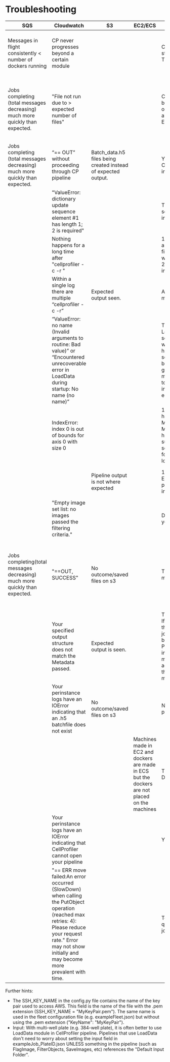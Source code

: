 # Troubleshooting

| SQS  | Cloudwatch   |  S3 | EC2/ECS  | Problem  | Solution |
|---|---|---|---|---|---|
|  Messages in flight consistently < number of dockers running |   CP never progresses beyond a certain module|   |   | CP is stalling indefinitely on a step without throwing an error. This means there is a bug in CP.  | The module that is stalling is the one after the last module that got logged. Check the Issues in the CP Github repo for reports of problems with a certain module. If you don’t see a report, make one. Use different settings within the module to avoid the bug or use a different version of DCP with the bug fixed.  |
| Jobs completing (total messages decreasing) much more quickly than expected.  |  "File not run due to > expected number of files"|   |   |  CHECK_IF_DONE_BOOL is being triggered because the output folder for your job already has >= EXPECTED_NUMBER_OF_FILES. |  If you want to overwrite previous runs, in your config, change CHECK_IF_DONE_BOOL to TRUE. If using the CHECK_IF_DONE_BOOL option to avoid reprocessing old jobs, make sure to account for any files that may already exist in the output folder. i.e. if your pipeline creates 5 files, but there are already 6 files in your output folder, make sure to set the EXPECTED_NUMBER_FILES to 11 (6+5), not 5.|
| Jobs completing (total messages decreasing) much more quickly than expected.  |  “== OUT” without proceeding through CP pipeline | Batch_data.h5 files being created instead of expected output.  |   |  Your pipeline has the CreateBatchFiles module included. | Uncheck the CreateBatchFiles module in your pipeline. |
|   | "ValueError: dictionary update sequence element #1 has length 1; 2 is required"  |   |   |  The syntax in the groups section of your job file is incorrect. |  If you are grouping based on multiple variables, make sure there are no spaces between them in your listing in your job file. e.g. "Metadata_Plate=Plate1,Metadata_Well=A01" is correct, "Metadata_Plate=Plate1, Metadata_Well=A01" is incorrect. |
|   |  Nothing happens for a long time after "cellprofiler -c -r "|   |   | 1) Your input directory is set to a folder with a large number of files and CP is trying to read the whole directory before running. 2) You are loading very large images.  |  1) In your job file, change the input to a smaller folder. 2) Consider downscaling your images before running them in CP. Or just be more patient.|
|   |  Within a single log there are multiple “cellprofiler -c -r”  |  Expected output seen. |   | A single job is being processed multiple times.  |  SQS_MESSAGE_VISIBILITY is set too short. See https://github.com/CellProfiler/Distributed-CellProfiler/wiki/SQS-QUEUE-INFORMATION for more information. |
|   | “ValueError: no name (Invalid arguments to routine: Bad value)” or “Encountered unrecoverable error in LoadData during startup: No name (no name)”  |   |   | There is a problem with your LoadData.csv. This is usually seen when CSVs are created with a script; accidentally having an extra comma somewhere (looks like ",,") will be invisible in Excel but generate the CP error. If you made your CSVs with pandas to_csv option, you must pass index=False or you will get this error.  |  Find the “,,” in your CSV and remove it. If you made your CSVs with pandas dataframe’s to_csv function, check to make sure you used the index=False parameter. |
|   |  IndexError: index 0 is out of bounds for axis 0 with size 0|   |   | 1) Metadata values of 0 OR that have leading zeros (ie Metadata_Site=04, rather than Metadata_Site=4) are not handled well by CP. 2) The submitted jobs don’t make sense to CP. 3) DCP is looking for your images in the wrong location. | 1) Change your LoadData.csv so that there are no Metadata values of 0 or with 0 padding. 2) Change your job file so that your jobs match your pipeline’s expected input. 3) If using LoadData, make sure the file paths are correct in your LoadData.csv and the "Base image location" is set correctly in the LoadData module. If using BatchFiles, make sure your BatchFile paths are correct. |
|   |   |  Pipeline output is not where expected |   |  1) There is a mistake in your ExportToSpreadsheet in your pipeline. 2) There is a mistake in your job file.  |  1) Check that your Output File Location is as expected. Default Output Folder is typical. Default Output Folder sub-folder can cause outputs to be nested in an unusual manner. 2) Check the output path in your job file. |
|   |  "Empty image set list: no images passed the filtering criteria." |   |   |DCP doesn’t know how to load your image set.|  If you are using a .cppipe and LoadData.csv,  make sure that your pipeline includes the LoadData module. |
|  Jobs completing(total messages decreasing)  much more quickly than expected. |"==OUT, SUCCESS"| No outcome/saved files on s3 |   |  There is a mismatch in your metadata somewhere. |Check the Metadata_ columns in your LoadData.csv for typos or a mismatch with your jobs file. The most common sources of mismatch are case and zero padding (e.g. A01 vs a01 vs A1). Check for these mismatches and edit the job file accordingly. If you use pe2loaddata to create your csvs and the plate was imaged multiple times, pay particular attention to the Metadata_Plate column as numbering reflecting this will be automatically passed into the Load_data.csv |
|   | Your specified output structure does not match the Metadata passed.  |Expected output is seen.|   | This is not necessarily an error. If the input grouping is different than the output grouping (e.g. jobs are run by Plate-Well-Site but are all output to a single Plate folder) then this will print in the Cloudwatch log that matches the input structure but actual job progress will print in the Cloudwatch log that matches the output structure.  |   |
|   | Your perinstance logs have an IOError indicating that an .h5 batchfile does not exist  | No outcome/saved files on s3  |   |  No batchfiles exist for your project. | Either you need to create the batch files and make sure that they are in the appropriate directory OR re-start and use MakeAnalysisJobs() instead of MakeAnalysisJobs(mode=‘batch’) in run_batch_general.py  |
|   |   |   | Machines made in EC2 and dockers are made in ECS but the dockers are not placed on the machines  |  There is a mismatch in your DCP config file. |  Confirm that the MEMORY matches the MACHINE_TYPE  set in your config. |
|   | Your perinstance logs have an IOError indicating that CellProfiler cannot open your pipeline  |   |   | You have a corrupted pipeline.  | Check if you can open your pipeline locally. It may have been corrupted on upload or it may have an error within the pipeline itself.  |
|   |"== ERR move failed:An error occurred (SlowDown) when calling the PutObject operation (reached max retries: 4): Please reduce your request rate." Error may not show initially and may become more prevalent with time. |   |   | Too many jobs are finishing too quickly creating a backlog of jobs waiting to upload to S3. | You can 1) check out fewer machines at a time, 2) check out smaller machines and run fewer copies of DCP at the same time, or 3) group jobs in larger groupings (e.g. by Plate instead of Well or Site). If this happens because you have many jobs finishing at the same time (but not finishing very rapidly such that it's not creating an increasing backlog) you can increase SECONDS_TO_START in config.py so there is more separation between jobs finishing.|

Further hints:
- The SSH_KEY_NAME in the config.py file contains the name of the key pair used to access AWS.
This field is the name of the file with the .pem extension (SSH_KEY_NAME = "MyKeyPair.pem").
The same name is used in the fleet configuration file (e.g. exampleFleet.json) but without using the .pem extension ("KeyName": "MyKeyPair").
- Input: With multi-well plate (e.g. 384-well plate), it is often better to use LoadData module in CellProfiler pipeline.
Pipelines that use LoadData don't need to worry about setting the input field in exampleJob_PlateID.json UNLESS something in the pipeline (such as FlagImage, FilterObjects, SaveImages, etc) references the "Default Input Folder".
